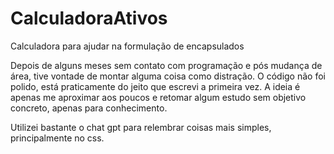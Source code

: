 # CalculadoraAtivos
Calculadora para ajudar na formulação de encapsulados

Depois de alguns meses sem contato com programação e pós mudança de área, tive vontade de montar alguma coisa como distração.
O código não foi polido, está praticamente do jeito que escrevi a primeira vez. A ideia é apenas me aproximar aos poucos e retomar algum estudo sem objetivo concreto, apenas para conhecimento.

Utilizei bastante o chat gpt para relembrar coisas mais simples, principalmente no css.
